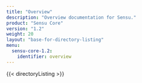 ```yaml
---
title: "Overview"
description: "Overview documentation for Sensu."
product: "Sensu Core"
version: "1.2"
weight: 20
layout: "base-for-directory-listing"
menu:
  sensu-core-1.2:
    identifier: overview
---
```


{{< directoryListing >}}
